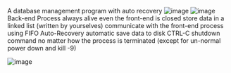 A database management program with auto recovery
![image](https://github.com/user-attachments/assets/3dcde894-eeb7-4523-bd03-9aefc152f7b3)
![image](https://github.com/user-attachments/assets/a4e26dc6-1127-499d-ac99-b48679c7faf1)
Back-end Process
always alive even the front-end is closed
store data in a linked list (written by yourselves)
communicate with the front-end process using FIFO
Auto-Recovery
automatic save data to disk
CTRL-C
shutdown command
no matter how the process is terminated (except for un-normal power down and kill -9)

![image](https://github.com/user-attachments/assets/9f88e095-c227-45c7-9b01-73e726a616ee)
